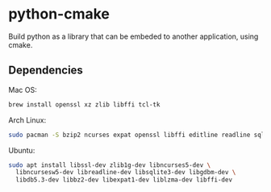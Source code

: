 # python-cmake

Build python as a library that can be embeded to another application, using cmake.

## Dependencies

Mac OS:

```bash
brew install openssl xz zlib libffi tcl-tk
```

Arch Linux:

```bash
sudo pacman -S bzip2 ncurses expat openssl libffi editline readline sqlite gdbm db5.3 xz tcl tk mpdecimal
```

Ubuntu:

```bash
sudo apt install libssl-dev zlib1g-dev libncurses5-dev \
  libncursesw5-dev libreadline-dev libsqlite3-dev libgdbm-dev \
  libdb5.3-dev libbz2-dev libexpat1-dev liblzma-dev libffi-dev
```
